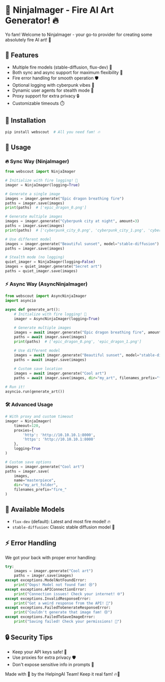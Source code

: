 # 🥷 NinjaImager - Fire AI Art Generator! 🔥

Yo fam! Welcome to NinjaImager - your go-to provider for creating some absolutely fire AI art! 🎨 

## 🚀 Features

- Multiple fire models (stable-diffusion, flux-dev) 🎯
- Both sync and async support for maximum flexibility 💪
- Fire error handling for smooth operation 🛡️
- Optional logging with cyberpunk vibes 🌟
- Dynamic user agents for stealth mode 🥷
- Proxy support for extra privacy 🔒
- Customizable timeouts ⏱️

## 💫 Installation

```bash
pip install webscout  # All you need fam! 🔥
```

## 🎯 Usage

### 🔥 Sync Way (NinjaImager)

```python
from webscout import NinjaImager

# Initialize with fire logging! 🚀
imager = NinjaImager(logging=True)

# Generate a single image
images = imager.generate("Epic dragon breathing fire")
paths = imager.save(images)
print(paths)  # ['epic_dragon_0.png']

# Generate multiple images
images = imager.generate("Cyberpunk city at night", amount=3)
paths = imager.save(images)
print(paths)  # ['cyberpunk_city_0.png', 'cyberpunk_city_1.png', 'cyberpunk_city_2.png']

# Use different model
images = imager.generate("Beautiful sunset", model="stable-diffusion")
paths = imager.save(images)

# Stealth mode (no logging)
quiet_imager = NinjaImager(logging=False)
images = quiet_imager.generate("Secret art")
paths = quiet_imager.save(images)
```

### ⚡ Async Way (AsyncNinjaImager)

```python
from webscout import AsyncNinjaImager
import asyncio

async def generate_art():
    # Initialize with fire logging! 🚀
    imager = AsyncNinjaImager(logging=True)
    
    # Generate multiple images
    images = await imager.generate("Epic dragon breathing fire", amount=2)
    paths = await imager.save(images)
    print(paths)  # ['epic_dragon_0.png', 'epic_dragon_1.png']

    # Use different model
    images = await imager.generate("Beautiful sunset", model="stable-diffusion")
    paths = await imager.save(images)
    
    # Custom save location
    images = await imager.generate("Cool art")
    paths = await imager.save(images, dir="my_art", filenames_prefix="fire_")

# Run it!
asyncio.run(generate_art())
```

### 🛠️ Advanced Usage

```python
# With proxy and custom timeout
imager = NinjaImager(
    timeout=120,
    proxies={
        'http': 'http://10.10.10.1:8000',
        'https': 'http://10.10.10.1:8000'
    },
    logging=True
)

# Custom save options
images = imager.generate("Cool art")
paths = imager.save(
    images,
    name="masterpiece",
    dir="my_art_folder",
    filenames_prefix="fire_"
)
```

## 🎨 Available Models

- `flux-dev` (default): Latest and most fire model! 🔥
- `stable-diffusion`: Classic stable diffusion model 🎯

## ⚡ Error Handling

We got your back with proper error handling:

```python
try:
    images = imager.generate("Cool art")
    paths = imager.save(images)
except exceptions.ModelNotFoundError:
    print("Oops! Model not found fam! 😢")
except exceptions.APIConnectionError:
    print("Connection issues! Check your internet! 🌐")
except exceptions.InvalidResponseError:
    print("Got a weird response from the API! 🤔")
except exceptions.FailedToGenerateResponseError:
    print("Couldn't generate that image fam! 😢")
except exceptions.FailedToSaveImageError:
    print("Saving failed! Check your permissions! 💾")
```

## 🔒 Security Tips

- Keep your API keys safe! 🔐
- Use proxies for extra privacy 🛡️
- Don't expose sensitive info in prompts 🤫

Made with 💖 by the HelpingAI Team! Keep it real fam! 🔥👑
